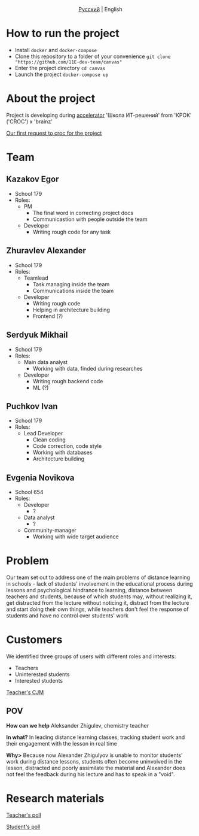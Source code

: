 <p align="center">
	<a href="README.md">Русский</a> | English
</p>

# How to run the project
- Install `docker` and `docker-compose`
- Clone this repository to a folder of your convenience `git clone "https://github.com/11E-dev-team/canvas"`
- Enter the project directory `cd canvas`
- Launch the project `docker-compose up`

# About the project
Project is developing during [accelerator](https://itsolschool.ru/teams) 'Школа ИТ-решений' from 'КРОК' ('CROC') x 'brainz'

[Our first request to croc for the project](materials/Request.pdf)

# Team
## Kazakov Egor
- School 179
- Roles:
    - PM
        - The final word in correcting project docs
        - Communicastion with people outside the team
    - Developer
        - Writing rough code for any task

## Zhuravlev Alexander
- School 179
- Roles:
    - Teamlead
        - Task managing inside the team
        - Communications inside the team
    - Developer
        - Writing rough code
        - Helping in architecture building
        - Frontend (?)

## Serdyuk Mikhail
- School 179
- Roles:
    - Main data analyst
        - Working with data, finded during researches
    - Developer
        - Writing rough backend code
        - ML (?)

## Puchkov Ivan
- School 179
- Roles:
    - Lead Developer
        - Clean coding
        - Code correction, code style
        - Working with databases
        - Architecture building

## Evgenia Novikova
- School 654
- Roles:
    - Developer
        - ?
    - Data analyst
        - ?
    - Community-manager
        - Working with wide target audience

# Problem
Our team set out to address one of the main problems of distance learning in schools - lack of students' involvement in the educational process during lessons and psychological hindrance to learning, distance between teachers and students, because of which students may, without realizing it, get distracted from the lecture without noticing it, distract from the lecture and start doing their own things, while teachers don't feel the response of students and have no control over students' work

# Customers
We identified three groups of users with different roles and interests:
- Teachers
- Uninterested students
- Interested students

[Teacher's CJM](materials/Customer%20journey%20map.canvas)

## POV
__How can we help__ Aleksander Zhigulev, chemistry teacher

__In what?__ In leading distance learning classes, tracking student work and their engagement with the lesson in real time

__Why>__ Because now Alexander Zhigulyov is unable to monitor students' work during distance lessons, students often become uninvolved in the lesson, distracted and poorly assimilate the material and Alexander does not feel the feedback during his lecture and has to speak in a "void".

# Research materials
[Teacher's poll](https://docs.google.com/spreadsheets/d/1Wn4pXX1b4DBJRV3XfqGSCjvSDZywYQ7BDNFBNUmc6H0/edit?usp=sharing)

[Student's poll](https://docs.google.com/spreadsheets/d/1xgdIOzeZF0P5l4H0-OTM6AGV63XZfAWMLV-iuz_Bbgs/edit?usp=sharing)
